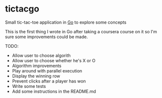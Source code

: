 # tictacgo
Small tic-tac-toe application in [Go](https://golang.org/) to explore some concepts

This is the first thing I wrote in Go after taking a coursera course on it so I'm sure some improvements could be made.

TODO:
- Allow user to choose algorith
- Allow user to choose whether he's X or O
- Algorithm improvements
- Play around with parallel execution
- Display the winning row
- Prevent clicks after a player has won
- Write some tests
- Add some instructions in the README.md